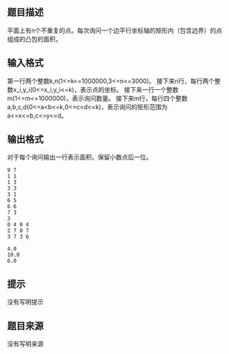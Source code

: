 


## 题目描述
平面上有n个不重复的点。每次询问一个边平行坐标轴的矩形内（包含边界）的点组成的凸包的面积。
## 输入格式
第一行两个整数k,n(1<=k<=1000000,3<=n<=3000)。
接下来n行，每行两个整数x_i,y_i(0<=x_i,y_i<=k)，表示点的坐标。
接下来一行一个整数m(1<=m<=1000000)，表示询问数量。
接下来m行，每行四个整数a,b,c,d(0<=a<b<=k,0<=c<d<=k)，表示询问的矩形范围为a<=x<=b,c<=y<=d。
## 输出格式
对于每个询问输出一行表示面积。保留小数点后一位。

```input1
9 7
1 1
1 3
3 3
3 1
6 5
6 6
7 3
3
0 4 0 4
2 7 0 7
3 7 3 6

```

```output1
4.0
10.0
6.0
```

## 提示
没有写明提示
## 题目来源
没有写明来源


